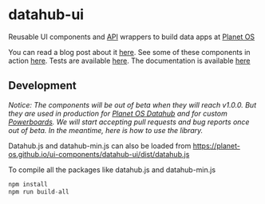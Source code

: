 # datahub-ui

Reusable UI components and [API](http://docs.planetos.com/) wrappers to build data apps at [Planet OS](https://planetos.com/)

You can read a blog post about it [here](https://medium.com/planet-os/insights-from-designing-datahub-ui-in-d3-js-d8f0f5da0b82). See some of these components in action [here](https://planet-os.github.io/ui-components/datahub-ui/example/index.html). Tests are available [here](https://planet-os.github.io/ui-components/datahub-ui/test/). The documentation is available [here](https://planet-os.github.io/ui-components/datahub-ui/doc/index.html)

## Development

_Notice: The components will be out of beta when they will reach v1.0.0. But they are used in production for [Planet OS Datahub](http://data.planetos.com/datasets) and for custom [Powerboards](https://planetos.com/powerboard/). We will start accepting pull requests and bug reports once out of beta. In the meantime, here is how to use the library._

Datahub.js and datahub-min.js can also be loaded from <https://planet-os.github.io/ui-components/datahub-ui/dist/datahub.js>

To compile all the packages like datahub.js and datahub-min.js

```javascript
npm install
npm run build-all
```